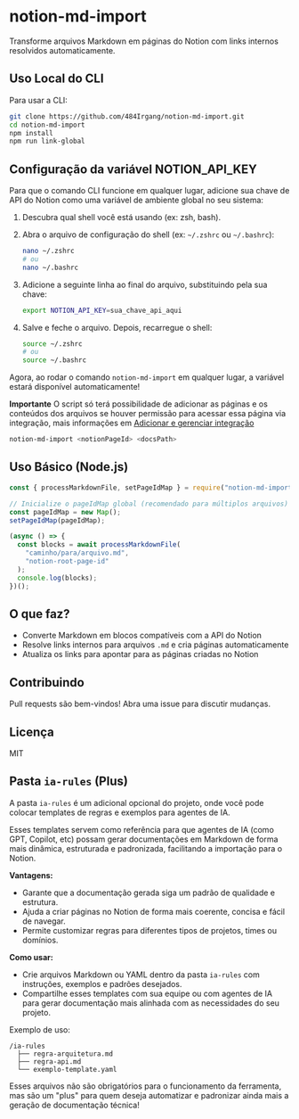 # notion-md-import

Transforme arquivos Markdown em páginas do Notion com links internos resolvidos automaticamente.

## Uso Local do CLI

Para usar a CLI:

```sh
git clone https://github.com/484Irgang/notion-md-import.git
cd notion-md-import
npm install
npm run link-global
```

## Configuração da variável NOTION_API_KEY

Para que o comando CLI funcione em qualquer lugar, adicione sua chave de API do Notion como uma variável de ambiente global no seu sistema:

1. Descubra qual shell você está usando (ex: zsh, bash).
2. Abra o arquivo de configuração do shell (ex: `~/.zshrc` ou `~/.bashrc`):

   ```sh
   nano ~/.zshrc
   # ou
   nano ~/.bashrc
   ```

3. Adicione a seguinte linha ao final do arquivo, substituindo pela sua chave:

   ```sh
   export NOTION_API_KEY=sua_chave_api_aqui
   ```

4. Salve e feche o arquivo. Depois, recarregue o shell:

   ```sh
   source ~/.zshrc
   # ou
   source ~/.bashrc
   ```

Agora, ao rodar o comando `notion-md-import` em qualquer lugar, a variável estará disponível automaticamente!

**Importante**
O script só terá possibilidade de adicionar as páginas e os conteúdos dos arquivos se houver permissão para acessar essa página via integração, mais informações em [Adicionar e gerenciar integração](https://www.notion.com/pt/help/add-and-manage-connections-with-the-api#add-connections-to-pages)

```sh
notion-md-import <notionPageId> <docsPath>
```

## Uso Básico (Node.js)

```js
const { processMarkdownFile, setPageIdMap } = require("notion-md-import");

// Inicialize o pageIdMap global (recomendado para múltiplos arquivos)
const pageIdMap = new Map();
setPageIdMap(pageIdMap);

(async () => {
  const blocks = await processMarkdownFile(
    "caminho/para/arquivo.md",
    "notion-root-page-id"
  );
  console.log(blocks);
})();
```

## O que faz?

- Converte Markdown em blocos compatíveis com a API do Notion
- Resolve links internos para arquivos `.md` e cria páginas automaticamente
- Atualiza os links para apontar para as páginas criadas no Notion

## Contribuindo

Pull requests são bem-vindos! Abra uma issue para discutir mudanças.

## Licença

MIT

## Pasta `ia-rules` (Plus)

A pasta `ia-rules` é um adicional opcional do projeto, onde você pode colocar templates de regras e exemplos para agentes de IA.

Esses templates servem como referência para que agentes de IA (como GPT, Copilot, etc) possam gerar documentações em Markdown de forma mais dinâmica, estruturada e padronizada, facilitando a importação para o Notion.

**Vantagens:**

- Garante que a documentação gerada siga um padrão de qualidade e estrutura.
- Ajuda a criar páginas no Notion de forma mais coerente, concisa e fácil de navegar.
- Permite customizar regras para diferentes tipos de projetos, times ou domínios.

**Como usar:**

- Crie arquivos Markdown ou YAML dentro da pasta `ia-rules` com instruções, exemplos e padrões desejados.
- Compartilhe esses templates com sua equipe ou com agentes de IA para gerar documentação mais alinhada com as necessidades do seu projeto.

Exemplo de uso:

```
/ia-rules
  ├── regra-arquitetura.md
  ├── regra-api.md
  └── exemplo-template.yaml
```

Esses arquivos não são obrigatórios para o funcionamento da ferramenta, mas são um "plus" para quem deseja automatizar e padronizar ainda mais a geração de documentação técnica!

